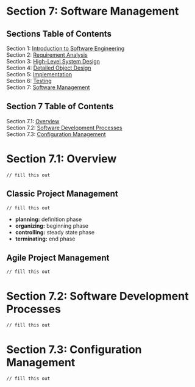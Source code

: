 # Section 7: Software Management

## Sections Table of Contents

Section 1: [Introduction to Software Engineering](Section%201.md)<br>
Section 2: [Requirement Analysis](Section%202.md)<br>
Section 3: [High-Level System Design](Section%203.md)<br>
Section 4: [Detailed Object Design](Section%204.md)<br>
Section 5: [Implementation](Section%205.md)<br>
Section 6: [Testing](Section%206.md)<br>
Section 7: [Software Management](Section%207.md)<br>

## Section 7 Table of Contents

Section 7.1: [Overview](#section-7.1-overview)<br>
Section 7.2: [Software Development Processes](#section-7.2-software-development-processes)<br>
Section 7.3: [Configuration Management](#section-7.3-configuration-management)<br>

# Section 7.1: Overview
`// fill this out`

## Classic Project Management
`// fill this out`

- **planning:** definition phase
- **organizing:** beginning phase
- **controlling:** steady state phase
- **terminating:** end phase

## Agile Project Management
`// fill this out`

# Section 7.2: Software Development Processes
`// fill this out`

# Section 7.3: Configuration Management
`// fill this out`